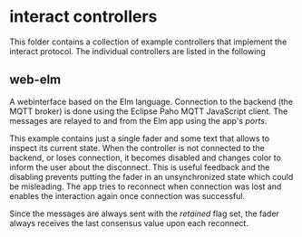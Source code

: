 # interact controllers

This folder contains a collection of example controllers that implement the interact protocol.
The individual controllers are listed in the following

## web-elm

A webinterface based on the Elm language. Connection to the backend (the MQTT broker) is done
using the Eclipse Paho MQTT JavaScript client. The messages are relayed to and from the Elm app using the app's *ports*.

This example contains just a single fader and some text that allows to inspect its current state.
When the controller is not connected to the backend, or loses connection, it becomes disabled and changes color
to inform the user about the disconnect. This is useful feedback and the disabling prevents putting the 
fader in an unsynchronized state which could be misleading. The app tries to reconnect when connection was lost
and enables the interaction again once connection was successful.

Since the messages are always sent with the *retained* flag set, the fader always receives the last consensus value
upon each reconnect.